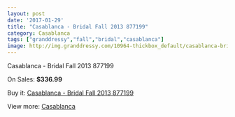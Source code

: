 ```yaml
---
layout: post
date: '2017-01-29'
title: "Casablanca - Bridal Fall 2013 877199"
category: Casablanca
tags: ["granddressy","fall","bridal","casablanca"]
image: http://img.granddressy.com/10964-thickbox_default/casablanca-bridal-fall-2013-877199.jpg
---
```

Casablanca - Bridal Fall 2013 877199

On Sales: **$336.99**
<a href="https://www.granddressy.com/en/casablanca/10059-casablanca-bridal-fall-2013-877199.html"><amp-img layout="responsive" width="600" height="600" src="//img.granddressy.com/10964-thickbox_default/casablanca-bridal-fall-2013-877199.jpg" alt="Casablanca - Bridal Fall 2013 877199 0" /></a>

Buy it: [Casablanca - Bridal Fall 2013 877199](https://www.granddressy.com/en/casablanca/10059-casablanca-bridal-fall-2013-877199.html "Casablanca - Bridal Fall 2013 877199")

View more: [Casablanca](https://www.granddressy.com/en/171-casablanca "Casablanca")